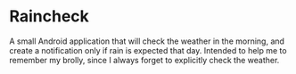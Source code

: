 # Raincheck
A small Android application that will check the weather in the morning, and create a notification only if rain is expected that day.
Intended to help me to remember my brolly, since I always forget to explicitly check the weather.

